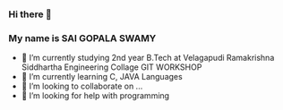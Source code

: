### Hi there 👋
### My name is SAI GOPALA SWAMY
- 🔭 I’m currently studying 2nd year B.Tech at Velagapudi Ramakrishna Siddhartha Engineering Collage
  GIT WORKSHOP
- 🌱 I’m currently learning C, JAVA Languages
- 👯 I’m looking to collaborate on ...
- 🤔 I’m looking for help with programming

